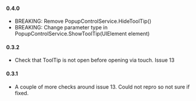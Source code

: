 ####  0.4.0
* BREAKING: Remove PopupControlService.HideToolTip()
* BREAKING: Change parameter type in PopupControlService.ShowToolTip(UIElement element)

#### 0.3.2
* Check that ToolTip is not open before opening via touch. Issue 13

#### 0.3.1
* A couple of more checks around issue 13. Could not repro so not sure if fixed.
